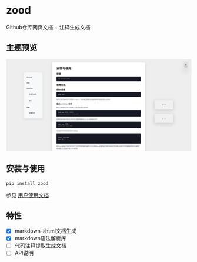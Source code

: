 # zood

Github仓库网页文档 + 注释生成文档

## 主题预览

![20230101121438](https://raw.githubusercontent.com/learner-lu/picbed/master/20230101121438.png)

## 安装与使用

```bash
pip install zood
```

参见 [用户使用文档](https://luzhixing12345.github.io/zood/)

## 特性

- [x] markdown->html文档生成
- [x] markdown语法解析库
- [ ] 代码注释提取生成文档
- [ ] API说明

<!-- ## 开发

```bash
poetry build
```

```bash
poetry config pypi-token.pypi my-token
```

```bash
poetry publish
``` -->
